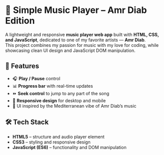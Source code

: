 # 🎵 Simple Music Player – Amr Diab Edition

A lightweight and responsive **music player web app** built with **HTML, CSS, and JavaScript**, dedicated to one of my favorite artists — **Amr Diab**.  
This project combines my passion for music with my love for coding, while showcasing clean UI design and JavaScript DOM manipulation.

## 🚀 Features
- 🎧 **Play / Pause** control
- 📊 **Progress bar** with real-time updates
- ⏩ **Seek control** to jump to any part of the song
- 📱 **Responsive design** for desktop and mobile
- 🎨 UI inspired by the Mediterranean vibe of Amr Diab’s music

## 🛠️ Tech Stack
- **HTML5** – structure and audio player element
- **CSS3** – styling and responsive design
- **JavaScript (ES6)** – functionality and DOM manipulation
